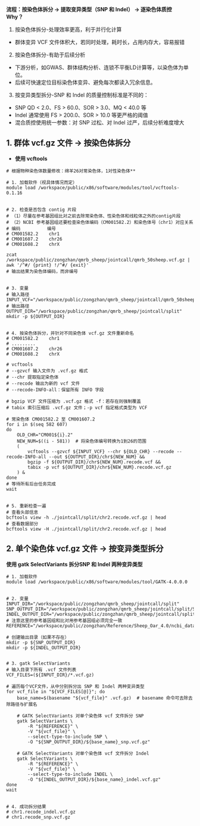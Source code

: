 **流程：按染色体拆分 → 提取变异类型（SNP 和 Indel） → 逐染色体质控**  
**Why？**  
1. 按染色体拆分-处理效率更高，利于并行化计算
- 群体变异 VCF 文件体积大，若同时处理，耗时长，占用内存大，容易报错
2. 按染色体拆分-有助于后续分析
- 下游分析，如GWAS、群体结构分析、连锁不平衡LD计算等，以染色体为单位。
- 后续可快速定位目标染色体变异、避免每次都读入冗余信息。
3. 按变异类型拆分-SNP 和 Indel 的质量控制标准是不同的：
- SNP	QD < 2.0、FS > 60.0、SOR > 3.0、MQ < 40.0 等
- Indel	通常使用 FS > 200.0、SOR > 10.0 等更严格的阈值
- 混合质控使用统一参数：对 SNP 过松、对 Indel 过严，后续分析难度增大


## 1. 群体 vcf.gz 文件 → 按染色体拆分
- **使用 vcftools**
```
# 根据物种染色体数量修改：绵羊26对常染色体，1对性染色体**

# 1. 加载软件（视具体情况而定）
module load /workspace/public/x86/software/modules/tool/vcftools-0.1.16 


# 2. 检查是否包含 contig 片段
# （1）尽量在参考基因组比对之前去除常染色体、性染色体和线粒体之外的contig片段
# （2）NCBI 参考基因组还要检查染色体编码（CM001582.2）和染色体号（chr1）对应关系
# 编码          编号
# CM001582.2    chr1
# CM001607.2    chr26
# CM001608.2    chrX

zcat /workspace/public/zongzhan/qmrb_sheep/jointcall/qmrb_50sheep.vcf.gz | awk '/^#/ {print} !/^#/ {exit}'
# 输出结果为染色体编码，而非编号


# 3. 变量
# 输入路径
INPUT_VCF="/workspace/public/zongzhan/qmrb_sheep/jointcall/qmrb_50sheep.vcf.gz"
# 输出路径
OUTPUT_DIR="/workspace/public/zongzhan/qmrb_sheep/jointcall/split"
mkdir -p ${OUTPUT_DIR}


# 4. 按染色体拆分，并针对不同染色体 vcf.gz 文件重新命名
# CM001582.2    chr1
# .........
# CM001607.2    chr26
# CM001608.2    chrX

# vcftools
# --gzvcf 输入文件为 .vcf.gz 格式
# --chr 提取指定染色体
# --recode 输出为新的 vcf 文件
# --recode-INFO-all：保留所有 INFO 字段

# bgzip VCF 文件压缩为 .vcf.gz 格式 -f：若存在则强制覆盖
# tabix 索引压缩后 .vcf.gz 文件；-p vcf 指定格式类型为 VCF

# 常染色体 CM001582.2 至 CM001607.2
for i in $(seq 582 607)
do
    OLD_CHR="CM001${i}.2"
    NEW_NUM=$((i - 581))  # 将染色体编号转换为1到26的范围
    (
        vcftools --gzvcf ${INPUT_VCF} --chr ${OLD_CHR} --recode --recode-INFO-all --out ${OUTPUT_DIR}/chr${NEW_NUM} &&
        bgzip -f ${OUTPUT_DIR}/chr${NEW_NUM}.recode.vcf &&
        tabix -p vcf ${OUTPUT_DIR}/chr${NEW_NUM}.recode.vcf.gz
    ) & 
done
# 等待所有后台任务完成
wait


# 5. 重新检查一遍
# 查看头部信息
bcftools view -h ./jointcall/split/chr2.recode.vcf.gz | head
# 查看数据部分
bcftools view -H ./jointcall/split/chr2.recode.vcf.gz | head
```



## 2. 单个染色体 vcf.gz 文件 → 按变异类型拆分
**使用 gatk SelectVariants 拆分SNP 和 Indel 两种变异类型**
```
# 1. 加载软件
module load /workspace/public/x86/software/modules/tool/GATK-4.0.0.0


# 2. 变量
INPUT_DIR="/workspace/public/zongzhan/qmrb_sheep/jointcall/split"
SNP_OUTPUT_DIR="/workspace/public/zongzhan/qmrb_sheep/jointcall/split/SNP"
INDEL_OUTPUT_DIR="/workspace/public/zongzhan/qmrb_sheep/jointcall/split/indel"
# 注意这里的参考基因组和比对用参考基因组必须完全一致
REFERENCE="/workspace/public/zongzhan/Reference/Sheep_Oar_4.0/ncbi_dataset/data/GCA_000298735.2/GCA_000298735.2_Oar_v4.0_genomic.fna"

# 创建输出目录（如果不存在）
mkdir -p ${SNP_OUTPUT_DIR}
mkdir -p ${INDEL_OUTPUT_DIR}


# 3. gatk SelectVariants
# 输入目录下所有 .vcf 文件列表
VCF_FILES=(${INPUT_DIR}/*.vcf.gz)

# 遍历每个VCF文件，从中分别拆分出 SNP 和 Indel 两种变异类型
for vcf_file in "${VCF_FILES[@]}"; do
    base_name=$(basename "${vcf_file}" .vcf.gz)  # basename 命令可去除去除路径与扩展名
    
    # GATK SelectVariants 对单个染色体 vcf 文件拆分 SNP
    gatk SelectVariants \
        -R "${REFERENCE}" \
        -V "${vcf_file}" \
        --select-type-to-include SNP \
        -O "${SNP_OUTPUT_DIR}/${base_name}_snp.vcf.gz"

    # GATK SelectVariants 对单个染色体 vcf 文件拆分 Indel
    gatk SelectVariants \
        -R "${REFERENCE}" \
        -V "${vcf_file}" \
        --select-type-to-include INDEL \
        -O "${INDEL_OUTPUT_DIR}/${base_name}_indel.vcf.gz"
done
wait


# 4. 成功拆分结果
# chr1.recode_indel.vcf.gz
# chr1.recode_snp.vcf.gz
```




